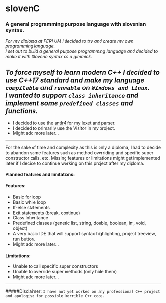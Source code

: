 # slovenC
### A general programming purpose language with slovenian syntax.

*For my diploma at [FERI](https://feri.um.si/) [UM](https://www.um.si) i decided to try and create my own programming language. <br>
I set out to build a general purpose programming language and decided to make it with Slovene syntax as a gimmick.*

*To force myself to learn modern C++ I decided to use C++17 standard and make my language `compilable` and `runnable` on `Windows and Linux`. <br>
I wanted to support `class inheritance` and implement some `predefined classes` and functions.*
---
* I decided to use the [antlr4](https://www.antlr.org/) for my lexet and parser. <br>
* I decided to primarily use the [Visitor](https://en.wikipedia.org/wiki/Visitor_pattern) in my project.
* Might add more later...
---
For the sake of time and complexity as this is only a diploma, I had to decide to abandon some features such as method overriding and specific super constructor calls. etc.
Missing features or limitations might get implemented later if I decide to continue working on this project after my diploma.
#### Planned features and limitations:
#### Features:
* Basic for loop
* Basic while loop
* If-else statements
* Exit statements (break, continue)
* Class Inheritance
* Predefined classes (generic list, string, double, boolean, int, void, object)
* A very basic IDE that will support syntax highlighting, project treeview, run button.
* Might add more later...
#### Limitations:
* Unable to call specific super constructors
* Unable to override super methods (only hide them)
* Might add more later...
---
#####Disclaimer:
`I have not yet worked on any professional C++ project and apologise for possible horrible C++ code.`